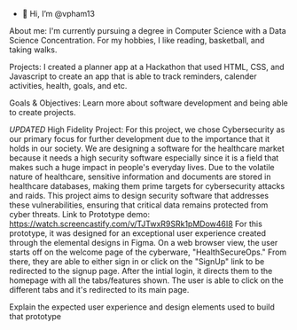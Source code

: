 - 👋 Hi, I’m @vpham13
  
About me:
I'm currently pursuing a degree in Computer Science with a Data Science Concentration. For my hobbies, I like reading, basketball, and taking walks. 

Projects:
I created a planner app at a Hackathon that used HTML, CSS, and Javascript to create an app that is able to track reminders, calender activities, health, goals, and etc. 

Goals & Objectives:
Learn more about software development and being able to create projects. 

*UPDATED*
High Fidelity Project:
For this project, we chose Cybersecurity as our primary focus for further development due to the importance that it holds in our society. We are designing a software for the healthcare market because it needs a high security software especially since it is a field that makes such a huge impact in people's everyday lives. Due to the volatile nature of healthcare, sensitive information and documents are stored in healthcare databases, making them prime targets for cybersecurity attacks and raids. This project aims to design security software that addresses these vulnerabilities, ensuring that critical data remains protected from cyber threats.
Link to Prototype demo:
https://watch.screencastify.com/v/TJTwxR9SRk1pMDow46I8
For this prototype, it was designed for an exceptional user experience created through the elemental designs in Figma. On a web browser view, the user starts off on the welcome page of the cyberware, "HealthSecureOps." From there, they are able to either sign in or click on the "SignUp" link to be redirected to the signup page. After the intial login, it directs them to the homepage with all the tabs/features shown. The user is able to click on the different tabs and it's redirected to its main page. 

 Explain the expected user experience and design elements used to build that prototype
<!---
vpham13/vpham13 is a ✨ special ✨ repository because its `README.md` (this file) appears on your GitHub profile.
You can click the Preview link to take a look at your changes.
--->
